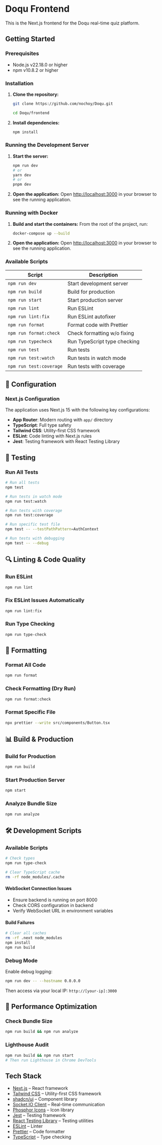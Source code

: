 # Doqu Frontend

This is the Next.js frontend for the Doqu real-time quiz platform.

## Getting Started

### Prerequisites

- Node.js v22.18.0 or higher
- npm v10.8.2 or higher

### Installation

1. **Clone the repository:**

   ```bash
   git clone https://github.com/nochoy/Doqu.git

   cd Doqu/frontend
   ```

2. **Install dependencies:**
   ```bash
   npm install
   ```

### Running the Development Server

1. **Start the server:**

   ```bash
   npm run dev
   # or
   yarn dev
   # or
   pnpm dev
   ```

2. **Open the application:**
   Open [http://localhost:3000](http://localhost:3000) in your browser to see the running application.

### Running with Docker

1. **Build and start the containers:**
   From the root of the project, run:

   ```bash
   docker-compose up --build
   ```

2. **Open the application:**
   Open [http://localhost:3000](http://localhost:3000) in your browser to see the running application.

### Available Scripts

| Script                  | Description                  |
| ----------------------- | ---------------------------- |
| `npm run dev`           | Start development server     |
| `npm run build`         | Build for production         |
| `npm run start`         | Start production server      |
| `npm run lint`          | Run ESLint                   |
| `npm run lint:fix`      | Run ESLint autofixer         |
| `npm run format`        | Format code with Prettier    |
| `npm run format:check`  | Check formatting w/o fixing  |
| `npm run typecheck`     | Run TypeScript type checking |
| `npm run test`          | Run tests                    |
| `npm run test:watch`    | Run tests in watch mode      |
| `npm run test:coverage` | Run tests with coverage      |

## 🔧 Configuration

### Next.js Configuration

The application uses Next.js 15 with the following key configurations:

- **App Router**: Modern routing with `app/` directory
- **TypeScript**: Full type safety
- **Tailwind CSS**: Utility-first CSS framework
- **ESLint**: Code linting with Next.js rules
- **Jest**: Testing framework with React Testing Library

## 🧪 Testing

### Run All Tests

```bash
# Run all tests
npm test

# Run tests in watch mode
npm run test:watch

# Run tests with coverage
npm run test:coverage

# Run specific test file
npm test -- --testPathPattern=AuthContext

# Run tests with debugging
npm test -- --debug
```

## 🔍 Linting & Code Quality

### Run ESLint

```bash
npm run lint
```

### Fix ESLint Issues Automatically

```bash
npm run lint:fix
```

### Run Type Checking

```bash
npm run type-check
```

## 🎨 Formatting

### Format All Code

```bash
npm run format
```

### Check Formatting (Dry Run)

```bash
npm run format:check
```

### Format Specific File

```bash
npx prettier --write src/components/Button.tsx
```

## 📊 Build & Production

### Build for Production

```bash
npm run build
```

### Start Production Server

```bash
npm start
```

### Analyze Bundle Size

```bash
npm run analyze
```

## 🛠️ Development Scripts

### Available Scripts

```bash
# Check types
npm run type-check

# Clear TypeScript cache
rm -rf node_modules/.cache
```

#### WebSocket Connection Issues

- Ensure backend is running on port 8000
- Check CORS configuration in backend
- Verify WebSocket URL in environment variables

#### Build Failures

```bash
# Clear all caches
rm -rf .next node_modules
npm install
npm run build
```

### Debug Mode

Enable debug logging:

```bash
npm run dev -- --hostname 0.0.0.0
```

Then access via your local IP: `http://[your-ip]:3000`

## 🚀 Performance Optimization

### Check Bundle Size

```bash
npm run build && npm run analyze
```

### Lighthouse Audit

```bash
npm run build && npm run start
# Then run Lighthouse in Chrome DevTools
```

## Tech Stack

- [Next.js](https://nextjs.org/) – React framework
- [Tailwind CSS](https://tailwindcss.com/) – Utility-first CSS framework
- [shadcn/ui](https://ui.shadcn.com/) – Component library
- [Socket.IO Client](https://socket.io/docs/v4/client-api/) – Real-time communication
- [Phosphor Icons](https://phosphoricons.com/) – Icon library
- [Jest](https://jestjs.io/) – Testing framework
- [React Testing Library](https://testing-library.com/react) – Testing utilities
- [ESLint](https://eslint.org/) – Linter
- [Prettier](https://prettier.io/) – Code formatter
- [TypeScript](https://www.typescriptlang.org/) – Type checking
